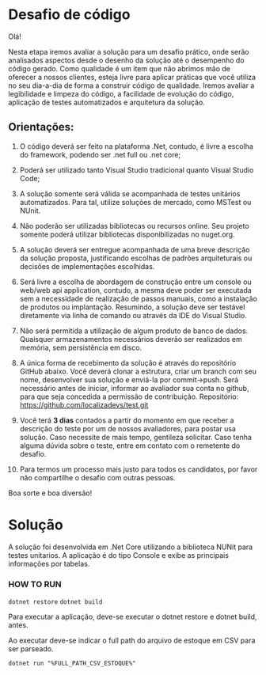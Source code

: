﻿# Desafio de código
Olá!

Nesta etapa iremos avaliar a solução para um desafio prático, onde serão analisados aspectos desde o desenho da solução até o desempenho do código gerado. 
Como qualidade é um item que não abrimos mão de oferecer a nossos clientes, esteja livre para aplicar práticas que você utiliza no seu dia-a-dia de forma a construir código de qualidade.
Iremos avaliar a legibilidade e limpeza do código, a facilidade de evolução do código, aplicação de testes automatizados e arquitetura da solução.

## Orientações:

1) O código deverá ser feito na plataforma .Net, contudo, é livre a escolha do framework, podendo ser .net full ou .net core;

2) Poderá ser utilizado tanto Visual Studio tradicional quanto Visual Studio Code;

3) A solução somente será válida se acompanhada de testes unitários automatizados. Para tal, utilize soluções de mercado, como MSTest ou NUnit.

4) Não poderão ser utilizadas bibliotecas ou recursos online. Seu projeto somente poderá utilizar bibliotecas disponibilizadas no nuget.org. 

5) A solução deverá ser entregue acompanhada de uma breve descrição da solução proposta, justificando escolhas de padrões arquiteturais ou decisões de implementações escolhidas.

6) Será livre a escolha de abordagem de construção entre um console ou web/web api application, contudo, a mesma deve poder ser executada sem a necessidade de realização de passos manuais, como a instalação de produtos ou implantação. Resumindo, a solução deve ser testável diretamente via linha de comando ou através da IDE do Visual Studio.

7) Não será permitida a utilização de algum produto de banco de dados. Quaisquer armazenamentos necessários deverão ser realizados em memória, sem persistência em disco.

8) A única forma de recebimento da solução é através do repositório GitHub abaixo. Você deverá clonar a estrutura, criar um branch com seu nome, desenvolver sua solução e enviá-la por commit->push. Será necessário antes de iniciar, informar ao avaliador sua conta no github, para que seja concedida a permissão de contribuição.
Repositório: https://github.com/localizadevs/test.git

9) Você terá **3 dias** contados a partir do momento em que receber a descrição do teste por um de nossos avaliadores, para postar usa solução. Caso necessite de mais tempo, gentileza solicitar. Caso tenha alguma dúvida sobre o teste, entre em contato com o remetente do desafio.

10) Para termos um processo mais justo para todos os candidatos, por favor não compartilhe o desafio com outras pessoas.

Boa sorte e boa diversão!


# Solução
A solução foi desenvolvida em .Net Core utilizando a biblioteca NUNit para testes unitarios. A aplicação é do tipo Console e exibe as principais informações por tabelas.

### HOW TO RUN
`dotnet restore`
`dotnet build`

Para executar a aplicação, deve-se  executar o dotnet restore e dotnet build, antes.


 Ao executar deve-se indicar o full path do arquivo de estoque em CSV para ser parseado.
 
`dotnet run "%FULL_PATH_CSV_ESTOQUE%"`

